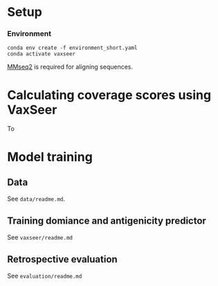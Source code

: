 

# Setup


### Environment

```
conda env create -f environment_short.yaml
conda activate vaxseer
```

[MMseq2](https://github.com/soedinglab/MMseqs2) is required for aligning sequences.


# Calculating coverage scores using VaxSeer

To 


# Model training

## Data

See `data/readme.md`.

## Training domiance and antigenicity predictor 

See `vaxseer/readme.md`

## Retrospective evaluation

See `evaluation/readme.md`